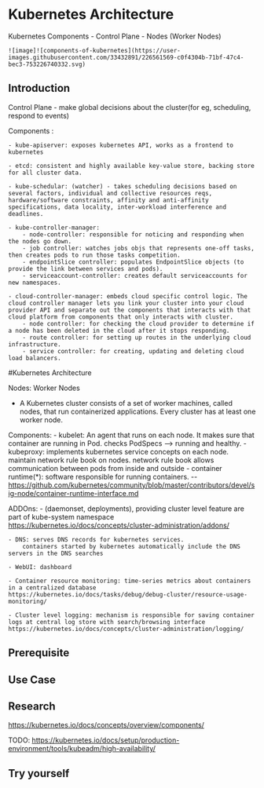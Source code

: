 # Kubernetes Architecture

Kubernetes Components
    - Control Plane
    - Nodes (Worker Nodes)
    
    ![image]![components-of-kubernetes](https://user-images.githubusercontent.com/33432891/226561569-c0f4304b-71bf-47c4-bec3-753226740332.svg)

## Introduction

Control Plane - make global decisions about the cluster(for eg, scheduling, respond to events)



Components : 

    - kube-apiserver: exposes kubernetes API, works as a frontend to kubernetes
    
    - etcd: consistent and highly available key-value store, backing store for all cluster data.
    
    - kube-schedular: (watcher) - takes scheduling decisions based on several factors, individual and collective resources reqs, hardware/software constraints, affinity and anti-affinity specifications, data locality, inter-workload interference and deadlines.
    
    - kube-controller-manager: 
        - node-controller: responsible for noticing and responding when the nodes go down.
        - job controller: watches jobs objs that represents one-off tasks, then creates pods to run those tasks competition.
        - endpointSlice controller: populates EndpointSlice objects (to provide the link between services and pods).
        - serviceaccount-controller: creates default serviceaccounts for new namespaces.
        
    - cloud-controller-manager: embeds cloud specific control logic. The cloud controller manager lets you link your cluster into your cloud provider API and separate out the components that interacts with that cloud platform from components that only interacts with cluster.
        - node controller: for checking the cloud provider to determine if a node has been deleted in the cloud after it stops responding.
        - route controller: for setting up routes in the underlying cloud infrastructure.
        - service controller: for creating, updating and deleting cloud load balancers.

#Kubernetes Architecture 

Nodes: Worker Nodes

- A Kubernetes cluster consists of a set of worker machines, called nodes, that run containerized applications. Every cluster has at least one worker node.

Components:
    - kubelet: An agent that runs on each node. It makes sure that container are running in Pod.
        checks PodSpecs --> running and healthy.
    - kubeproxy: implements kubernetes service concepts on each node. maintain network rule book on nodes.
        network rule book allows communication between pods from inside and outside
    - container runtime(*): software responsible for running containers.
        -- https://github.com/kubernetes/community/blob/master/contributors/devel/sig-node/container-runtime-interface.md

ADDOns:
    - (daemonset, deployments), providing cluster level feature are part of kube-system namespace
        https://kubernetes.io/docs/concepts/cluster-administration/addons/

    - DNS: serves DNS records for kubernetes services.
        containers started by kubernetes automatically include the DNS servers in the DNS searches
    
    - WebUI: dashboard

    - Container resource monitoring: time-series metrics about containers in a centralized database https://kubernetes.io/docs/tasks/debug/debug-cluster/resource-usage-monitoring/

    - Cluster level logging: mechanism is responsible for saving container logs at central log store with search/browsing interface https://kubernetes.io/docs/concepts/cluster-administration/logging/

    

## Prerequisite


## Use Case


## Research
https://kubernetes.io/docs/concepts/overview/components/

TODO: https://kubernetes.io/docs/setup/production-environment/tools/kubeadm/high-availability/


## Try yourself
